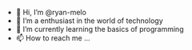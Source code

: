 - 👋 Hi, I’m @ryan-melo
- 👀 I’m a enthusiast in the world of technology
- 🌱 I’m currently learning the basics of programming
- 📫 How to reach me ...

<!---
ryan-melo/ryan-melo is a ✨ special ✨ repository because its `README.md` (this file) appears on your GitHub profile.
You can click the Preview link to take a look at your changes.
--->
